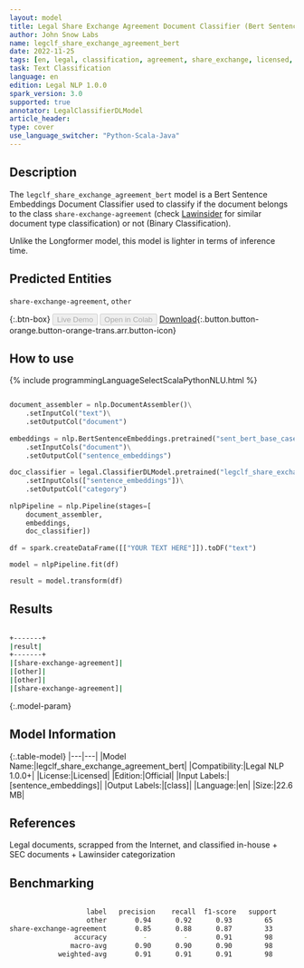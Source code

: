 ```yaml
---
layout: model
title: Legal Share Exchange Agreement Document Classifier (Bert Sentence Embeddings)
author: John Snow Labs
name: legclf_share_exchange_agreement_bert
date: 2022-11-25
tags: [en, legal, classification, agreement, share_exchange, licensed, bert]
task: Text Classification
language: en
edition: Legal NLP 1.0.0
spark_version: 3.0
supported: true
annotator: LegalClassifierDLModel
article_header:
type: cover
use_language_switcher: "Python-Scala-Java"
---
```


## Description

The `legclf_share_exchange_agreement_bert` model is a Bert Sentence Embeddings Document Classifier used to classify if the document belongs to the class `share-exchange-agreement` (check [Lawinsider](https://www.lawinsider.com/tags) for similar document type classification) or not (Binary Classification).

Unlike the Longformer model, this model is lighter in terms of inference time.

## Predicted Entities

`share-exchange-agreement`, `other`

{:.btn-box}
<button class="button button-orange" disabled>Live Demo</button>
<button class="button button-orange" disabled>Open in Colab</button>
[Download](https://s3.amazonaws.com/auxdata.johnsnowlabs.com/legal/models/legclf_share_exchange_agreement_bert_en_1.0.0_3.0_1669371750031.zip){:.button.button-orange.button-orange-trans.arr.button-icon}

## How to use



<div class="tabs-box" markdown="1">
{% include programmingLanguageSelectScalaPythonNLU.html %}

```python

document_assembler = nlp.DocumentAssembler()\
    .setInputCol("text")\
    .setOutputCol("document")
  
embeddings = nlp.BertSentenceEmbeddings.pretrained("sent_bert_base_cased", "en")\
    .setInputCols("document")\
    .setOutputCol("sentence_embeddings")
    
doc_classifier = legal.ClassifierDLModel.pretrained("legclf_share_exchange_agreement_bert", "en", "legal/models")\
    .setInputCols(["sentence_embeddings"])\
    .setOutputCol("category")
    
nlpPipeline = nlp.Pipeline(stages=[
    document_assembler, 
    embeddings,
    doc_classifier])
 
df = spark.createDataFrame([["YOUR TEXT HERE"]]).toDF("text")

model = nlpPipeline.fit(df)

result = model.transform(df)

```

</div>

## Results

```bash

+-------+
|result|
+-------+
|[share-exchange-agreement]|
|[other]|
|[other]|
|[share-exchange-agreement]|

```

{:.model-param}
## Model Information

{:.table-model}
|---|---|
|Model Name:|legclf_share_exchange_agreement_bert|
|Compatibility:|Legal NLP 1.0.0+|
|License:|Licensed|
|Edition:|Official|
|Input Labels:|[sentence_embeddings]|
|Output Labels:|[class]|
|Language:|en|
|Size:|22.6 MB|

## References

Legal documents, scrapped from the Internet, and classified in-house + SEC documents + Lawinsider categorization

## Benchmarking

```bash

                   label   precision    recall  f1-score   support
                   other       0.94      0.92      0.93        65
share-exchange-agreement       0.85      0.88      0.87        33
                accuracy         -         -       0.91        98
               macro-avg       0.90      0.90      0.90        98
            weighted-avg       0.91      0.91      0.91        98

```
